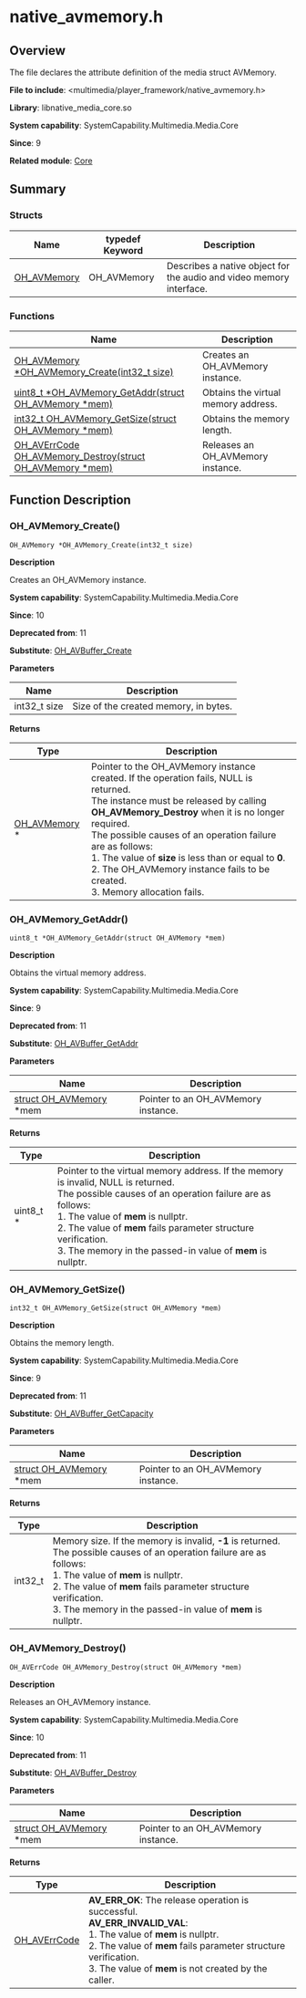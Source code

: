 # native_avmemory.h

## Overview

The file declares the attribute definition of the media struct AVMemory.

**File to include**: <multimedia/player_framework/native_avmemory.h>

**Library**: libnative_media_core.so

**System capability**: SystemCapability.Multimedia.Media.Core

**Since**: 9

**Related module**: [Core](capi-core.md)

## Summary

### Structs

| Name| typedef Keyword| Description|
| -- | -- | -- |
| [OH_AVMemory](capi-core-oh-avmemory.md) | OH_AVMemory | Describes a native object for the audio and video memory interface.|

### Functions

| Name| Description|
| -- | -- |
| [OH_AVMemory *OH_AVMemory_Create(int32_t size)](#oh_avmemory_create) | Creates an OH_AVMemory instance.|
| [uint8_t *OH_AVMemory_GetAddr(struct OH_AVMemory *mem)](#oh_avmemory_getaddr) | Obtains the virtual memory address.|
| [int32_t OH_AVMemory_GetSize(struct OH_AVMemory *mem)](#oh_avmemory_getsize) | Obtains the memory length.|
| [OH_AVErrCode OH_AVMemory_Destroy(struct OH_AVMemory *mem)](#oh_avmemory_destroy) | Releases an OH_AVMemory instance.|

## Function Description

### OH_AVMemory_Create()

```
OH_AVMemory *OH_AVMemory_Create(int32_t size)
```

**Description**

Creates an OH_AVMemory instance.

**System capability**: SystemCapability.Multimedia.Media.Core

**Since**: 10

**Deprecated from**: 11

**Substitute**: [OH_AVBuffer_Create](capi-native-avbuffer-h.md#oh_avbuffer_create)


**Parameters**

| Name| Description|
| -- | -- |
| int32_t size | Size of the created memory, in bytes.|

**Returns**

| Type| Description|
| -- | -- |
| [OH_AVMemory](capi-core-oh-avmemory.md) * | Pointer to the OH_AVMemory instance created. If the operation fails, NULL is returned.<br>The instance must be released by calling **OH_AVMemory_Destroy** when it is no longer required.<br>The possible causes of an operation failure are as follows:<br>1. The value of **size** is less than or equal to **0**.<br>2. The OH_AVMemory instance fails to be created.<br>3. Memory allocation fails.|

### OH_AVMemory_GetAddr()

```
uint8_t *OH_AVMemory_GetAddr(struct OH_AVMemory *mem)
```

**Description**

Obtains the virtual memory address.

**System capability**: SystemCapability.Multimedia.Media.Core

**Since**: 9

**Deprecated from**: 11

**Substitute**: [OH_AVBuffer_GetAddr](capi-native-avbuffer-h.md#oh_avbuffer_getaddr)


**Parameters**

| Name| Description|
| -- | -- |
| [struct OH_AVMemory](capi-core-oh-avmemory.md) *mem | Pointer to an OH_AVMemory instance.|

**Returns**

| Type| Description|
| -- | -- |
| uint8_t * | Pointer to the virtual memory address. If the memory is invalid, NULL is returned.<br>The possible causes of an operation failure are as follows:<br>1. The value of **mem** is nullptr.<br>2. The value of **mem** fails parameter structure verification.<br>3. The memory in the passed-in value of **mem** is nullptr.|

### OH_AVMemory_GetSize()

```
int32_t OH_AVMemory_GetSize(struct OH_AVMemory *mem)
```

**Description**

Obtains the memory length.

**System capability**: SystemCapability.Multimedia.Media.Core

**Since**: 9

**Deprecated from**: 11

**Substitute**: [OH_AVBuffer_GetCapacity](capi-native-avbuffer-h.md#oh_avbuffer_getcapacity)


**Parameters**

| Name| Description|
| -- | -- |
| [struct OH_AVMemory](capi-core-oh-avmemory.md) *mem | Pointer to an OH_AVMemory instance.|

**Returns**

| Type| Description|
| -- | -- |
| int32_t | Memory size. If the memory is invalid, **-1** is returned.<br>The possible causes of an operation failure are as follows:<br>1. The value of **mem** is nullptr.<br>2. The value of **mem** fails parameter structure verification.<br>3. The memory in the passed-in value of **mem** is nullptr.|

### OH_AVMemory_Destroy()

```
OH_AVErrCode OH_AVMemory_Destroy(struct OH_AVMemory *mem)
```

**Description**

Releases an OH_AVMemory instance.

**System capability**: SystemCapability.Multimedia.Media.Core

**Since**: 10

**Deprecated from**: 11

**Substitute**: [OH_AVBuffer_Destroy](capi-native-avbuffer-h.md#oh_avbuffer_destroy)


**Parameters**

| Name| Description|
| -- | -- |
| [struct OH_AVMemory](capi-core-oh-avmemory.md) *mem | Pointer to an OH_AVMemory instance.|

**Returns**

| Type| Description|
| -- | -- |
| [OH_AVErrCode](capi-native-averrors-h.md#oh_averrcode) |  **AV_ERR_OK**: The release operation is successful.<br>**AV_ERR_INVALID_VAL**:<br>1. The value of **mem** is nullptr.<br>2. The value of **mem** fails parameter structure verification.<br>3. The value of **mem** is not created by the caller.|
